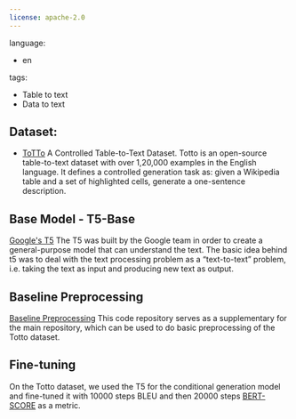 ```yaml
---
license: apache-2.0
---
```

language: 
- en

tags:
- Table to text
- Data to text

## Dataset:
- [ToTTo](https://github.com/google-research-datasets/ToTTo)
A Controlled Table-to-Text Dataset. Totto is an open-source table-to-text dataset with over 1,20,000 examples in the English language. It defines a controlled generation task as: given a Wikipedia table and a set of highlighted cells, generate a one-sentence description.

## Base Model - T5-Base
[Google's T5](https://ai.googleblog.com/2020/02/exploring-transfer-learning-with-t5.html) 
The T5 was built by the Google team in order to create a general-purpose model that can understand the text. The basic idea behind t5 was to deal with the text processing problem as a “text-to-text” problem, i.e. taking the text as input and producing new text as output.

## Baseline Preprocessing
[Baseline Preprocessing](https://github.com/google-research/language/tree/master/language/totto)
This code repository serves as a supplementary for the main repository, which can be used to do basic preprocessing of the Totto dataset.
 
## Fine-tuning
On the Totto dataset, we used the T5 for the conditional generation model and fine-tuned it with 10000 steps BLEU and then 20000 steps [BERT-SCORE](https://github.com/Tiiiger/bert_score) as a metric.

